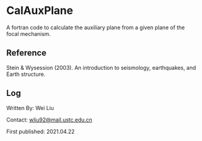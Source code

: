 # CalAuxPlane
A fortran code to calculate the auxiliary plane from a given plane of the focal mechanism.

## Reference
Stein & Wysession (2003). An introduction to seismology, earthquakes, and Earth structure.

## Log
Written By: Wei Liu

Contact: wliu92@mail.ustc.edu.cn

First published: 2021.04.22
